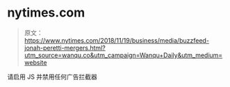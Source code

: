 # nytimes.com

> 原文：<https://www.nytimes.com/2018/11/19/business/media/buzzfeed-jonah-peretti-mergers.html?utm_source=wanqu.co&utm_campaign=Wanqu+Daily&utm_medium=website>

请启用 JS 并禁用任何广告拦截器